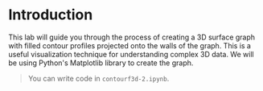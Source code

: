 # Introduction

This lab will guide you through the process of creating a 3D surface graph with filled contour profiles projected onto the walls of the graph. This is a useful visualization technique for understanding complex 3D data. We will be using Python's Matplotlib library to create the graph.

> You can write code in `contourf3d-2.ipynb`.
